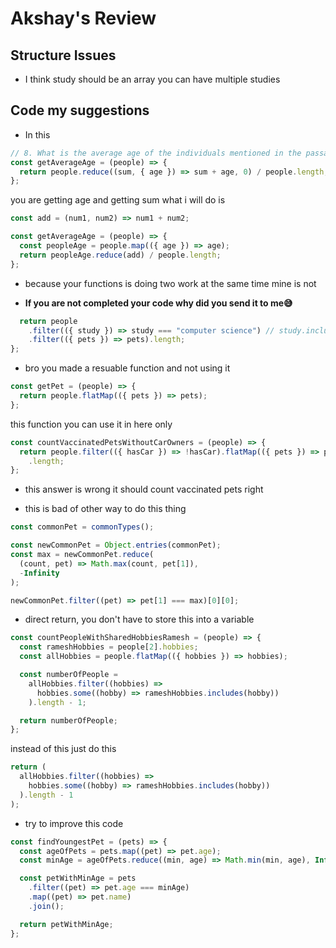 # Akshay's Review

## Structure Issues

- I think study should be an array you can have multiple studies

## Code my suggestions

- In this

```js
// 8. What is the average age of the individuals mentioned in the passage?
const getAverageAge = (people) => {
  return people.reduce((sum, { age }) => sum + age, 0) / people.length;
};
```

you are getting age and getting sum what i will do is

```js
const add = (num1, num2) => num1 + num2;

const getAverageAge = (people) => {
  const peopleAge = people.map(({ age }) => age);
  return peopleAge.reduce(add) / people.length;
};
```

- because your functions is doing two work at the same time mine is not

- **If you are not completed your code why did you send it to me😅**

```js const countCSPetOwners = (people) => {
  return people
    .filter(({ study }) => study === "computer science") // study.includes(computer science)
    .filter(({ pets }) => pets).length;
};

```

- bro you made a resuable function and not using it

```js
const getPet = (people) => {
  return people.flatMap(({ pets }) => pets);
};
```

this function you can use it in here only

```js
const countVaccinatedPetsWithoutCarOwners = (people) => {
  return people.filter(({ hasCar }) => !hasCar).flatMap(({ pets }) => pets)
    .length;
};
```

- this answer is wrong it should count vaccinated pets right

- this is bad of other way to do this thing

```js
const commonPet = commonTypes();

const newCommonPet = Object.entries(commonPet);
const max = newCommonPet.reduce(
  (count, pet) => Math.max(count, pet[1]),
  -Infinity
);

newCommonPet.filter((pet) => pet[1] === max)[0][0];
```

- direct return, you don't have to store this into a variable

```js
const countPeopleWithSharedHobbiesRamesh = (people) => {
  const rameshHobbies = people[2].hobbies;
  const allHobbies = people.flatMap(({ hobbies }) => hobbies);

  const numberOfPeople =
    allHobbies.filter((hobbies) =>
      hobbies.some((hobby) => rameshHobbies.includes(hobby))
    ).length - 1;

  return numberOfPeople;
};
```

instead of this just do this

```js
return (
  allHobbies.filter((hobbies) =>
    hobbies.some((hobby) => rameshHobbies.includes(hobby))
  ).length - 1
);
```

- try to improve this code

```js
const findYoungestPet = (pets) => {
  const ageOfPets = pets.map((pet) => pet.age);
  const minAge = ageOfPets.reduce((min, age) => Math.min(min, age), Infinity);

  const petWithMinAge = pets
    .filter((pet) => pet.age === minAge)
    .map((pet) => pet.name)
    .join();

  return petWithMinAge;
};
```
